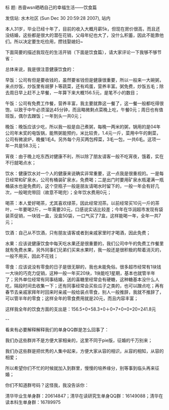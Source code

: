 标  题: 吝啬wsn晒晒自己的幸福生活――饮食篇

发信站: 水木社区 (Sun Dec 30 20:59:28 2007), 站内



本人31岁，毕业已经十年了，目前的收入大概月薪5k，但现在房价很高，而且还没结婚，这些都是很大的潜在花销，父母年纪也大了，没什么积蓄，因此不能靠他们。所以决定要生吃俭用，攒钱娶媳妇~



下面简要的描述我现在的生活开销（下面是饮食篇），请大家评论一下我够不够节省：



总体来说，我是很注意健康饮食的：



早饭：公司有但是要收钱的，虽然要省钱但是健康很重要，所以一般来一大碗粥，来点炒饭，炒饭里有胡萝卜等蔬菜，还有鸡蛋，营养丰富。粥免费，炒饭五毛；除去周日早上赶不上早餐，一年算下来大概156.5元，是笔不小的数目；



午饭：公司有免费工作餐，营养丰富，我主要就靠这一餐了，这一餐一般都吃得很饱，以致于中午必须溜达45分钟，而且略微剩点菜晚上吃，午餐0元；周日也有值班饭，偶尔去蹭饭；一年到头一共0元；



晚饭：晚饭应该少吃，所以我一般是自己煮粥，每晚一两米的粥，锅用的是04年公司年末奖的电饭锅，能熬粥能预约，米比较贵，1.4元一斤，菜用中午的剩菜，公司有微波炉，晚餐1毛4。另外每个月买两包榨菜，3毛一包，一共6毛。这项一年一共是58.3元；



宵夜：由于晚上吃东西对健康不利，所以除了朋友请客一般不吃宵夜，饿着，实在不行就喝点水；



饮水：健康饮水对一个人的健康来说确实非常重要，这一点我是很重视的。一是每日经常和矿泉水，公司有桶装矿泉水，免费喝；二是出门时要用矿泉水瓶灌满一瓶桶装水也是免费的，这个空瓶子一般是朋友请喝水时留下的，一般一年会有好几次，一般喝完带回（故意不喝完）；全年饮水费用0元；



喝茶：本人爱好喝茶，尤其喜欢绿茶，因此经常沏茶。以前经常买10元一斤的茶叶，一年要喝2斤，一年需要20元，口感说实话比较差；今年在华润超市发现有袋装茶促销，一块钱一盒，没盒50袋，一口气买了7盒，这样能喝一年，全年一共7元；



饮酒：自己从不饮酒，只有朋友请客或者到亲戚家里时才喝酒，因此免费；



水果：应该说健康饮食中每天吃水果还是很重要的，我们公司中午的免费工作餐里就有免费水果，另外同事们兄弟们买来水果时，我一般还是很积极的帮着消灭的，一般不用买，因此不花钱；



零食：应该说没有零食的日子是很无聊的，我也未能免俗。很多超市经常有1块钱一大块的巧克力促销，这种一般一年买20块，1块能吃1星期，基本也就管半年了；另外单位经常有同事结婚，送的喜糖里经常会有硬糖，这种糖基本没什么人吃，隔段时间去收集一下；还有同事经常会买些瓜子之类的，也可以蹭点吃；再有春节去亲戚家拜年时回来时亲戚一般给装点零食，别人一般推辞，我就不推辞了，可以管半年的零食；这样全年的零食费用就是20元，而且内容丰富；



这样我全年的饮食方面的支出是：156.5+0+58.3+0＋0+7+0+0+20=241.8元

--

看来有必要解释解释我们的单身QQ群是怎么回事了：

我们办这些群并不是方便大家相亲的，这里不同于pie版，征婚的千万别来；

我们办这些群是把优秀的人集中起来，方便大家从容的相识，从容的相知，从容的相爱；

所以希望你们不忙的时候就加入到群里，慢慢的培养缘分，别等事到临头再来征婚；

你们不知道群号码？这怪我，我没告诉你：

清华毕业生单身群：20614847；清华在读研究生单身QQ群：16149088；清华在读本科生单身群：16789975
